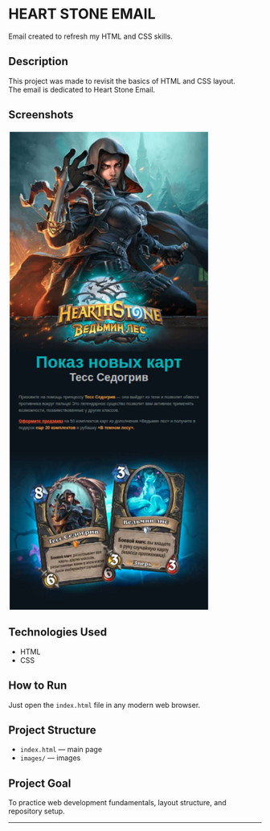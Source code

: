 # HEART STONE EMAIL

Email created to refresh my HTML and CSS skills.

## Description
This project was made to revisit the basics of HTML and CSS layout.  
The email is dedicated to Heart Stone Email.

## Screenshots
<img src="images/scr/scr_1.png" width="400">

## Technologies Used
- HTML
- CSS

## How to Run
Just open the `index.html` file in any modern web browser.

## Project Structure
- `index.html` — main page
- `images/` — images

## Project Goal
To practice web development fundamentals, layout structure, and repository setup.

---


